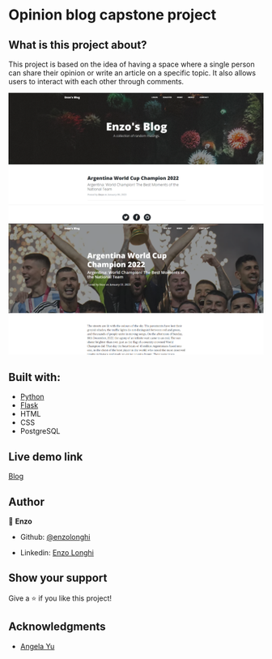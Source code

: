 
# Opinion blog capstone project

## What is this project about? 

This project is based on the idea of having a space where a single person can share their opinion or write an article on a specific topic. It also allows users to interact with each other through comments.

![screenshot](static/img/home-img.png)
![screenshot](static/img/post-img.png)

## Built with: 

- [Python](https://www.python.org/)
- [Flask](https://flask.palletsprojects.com/en/2.2.x/)
- HTML
- CSS
- PostgreSQL

## Live demo link

[Blog](https://enzo-blog-proyect.onrender.com)


## Author 

👤 **Enzo**
​

- Github: [@enzolonghi](https://github.com/enzolonghi)

- Linkedin: [Enzo Longhi](https://www.linkedin.com/in/enzolonghi/)


## Show your support

Give a ⭐️ if you like this project!
​

## Acknowledgments

- [Angela Yu](https://gist.github.com/angelabauer)
